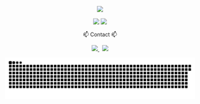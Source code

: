 

<p align="center">
  <a href="https://git.io/typing-svg">
    <img src="https://readme-typing-svg.demolab.com?font=Fira+Code&pause=1000&color=1A28F7&center=true&vCenter=true&width=435&lines=FROM+UXUI+DESIGNER+TO+FRONTDEVELOPER" />
  </a>
</p>

<p align="center">
  <img src="https://github-readme-stats.vercel.app/api?username=wan0514&show_icons=true&theme=radical" />
  <img src="https://github-readme-stats.vercel.app/api/top-langs/?username=wan0514&layout=compact" />
</p>

<p align="center">
📫 Contact 📫
</p>
<p align="center">
  <a href="https://wan-do-it.tistory.com/">
    <img src="https://img.shields.io/badge/Tistory-1EBC8F?style=for-the-badge&logo=tistory&logoColor=white" />
  </a>
  &nbsp;
  <a href="mailto:wjdqo9705@gmail.com">
    <img src="https://img.shields.io/badge/wjdqo9705@gmail.com-D14836?style=for-the-badge&logo=gmail&logoColor=white" />
  </a>
</p>

<img src="https://github.com/wan0514/wan0514/blob/output/github-contribution-grid-snake.svg"/>


